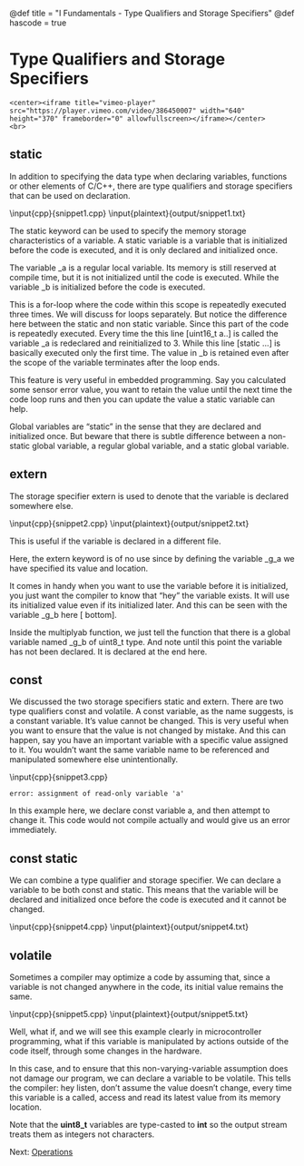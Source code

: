 @def title = "I Fundamentals - Type Qualifiers and Storage Specifiers"
@def hascode = true

# Type Qualifiers and Storage Specifiers
~~~
<center><iframe title="vimeo-player" src="https://player.vimeo.com/video/386450007" width="640" height="370" frameborder="0" allowfullscreen></iframe></center>
<br>
~~~

## static
In addition to specifying the data type when declaring variables, functions or other elements of C/C++, there are type qualifiers and storage specifiers that can be used on declaration.

\input{cpp}{snippet1.cpp}
\input{plaintext}{output/snippet1.txt}

The static keyword can be used to specify the memory storage characteristics of a variable. A static variable is a variable that is initialized before the code is executed, and it is only declared and initialized once. 

The variable _a is a regular local variable. Its memory is still reserved at compile time, but it is not initialized until the code is executed. While the variable _b is initialized before the code is executed. 

This is a for-loop where the code within this scope is repeatedly executed three times. We will discuss for loops separately. But notice the difference here between the static and non static variable. Since this part of the code is repeatedly executed. Every time the this line [uint16_t a..] is called the variable _a is redeclared and reinitialized to 3. While this line [static …] is basically executed only the first time. The value in _b is retained even after the scope of the variable terminates after the loop ends. 

This feature is very useful in embedded programming. Say you calculated some sensor error value, you want to retain the value until the next time the code loop runs and then you can update the value a static variable can help. 

Global variables are “static” in the sense that they are declared and initialized once. But beware that there is subtle difference between a non-static global variable, a regular global variable, and a static global variable. 

## extern
The storage specifier extern is used to denote that the variable is declared somewhere else. 

\input{cpp}{snippet2.cpp}
\input{plaintext}{output/snippet2.txt}

This is useful if the variable is declared in a different file. 

Here, the extern keyword is of no use since by defining the variable _g_a we have specified its value and location.

It comes in handy when you want to use the variable before it is initialized, you just want the compiler to know that “hey” the variable exists. It will use its initialized value even if its initialized later. And this can be seen with the variable _g_b here [ bottom].

Inside the multiplyab function, we just tell the function that there is a global variable named _g_b of uint8_t type. And note until this point the variable has not been declared. It is declared at the end here.

## const
We discussed the two storage specifiers static and extern. There are two type qualifiers const and volatile. A const variable, as the name suggests, is a constant variable. It’s value cannot be changed. This is very useful when you want to ensure that the value is not changed by mistake. And this can happen, say you have an important variable with a specific value assigned to it. You wouldn’t want the same variable name to be referenced and manipulated somewhere else unintentionally. 

\input{cpp}{snippet3.cpp}
```
error: assignment of read-only variable 'a'
```

In this example here, we declare const variable a, and then attempt to change it. This code would not compile actually and would give us an error immediately. 

## const static
We can combine a type qualifier and storage specifier. We can declare a variable to be both const and static. This means that the variable will be declared and initialized once before the code is executed and it cannot be changed. 

\input{cpp}{snippet4.cpp}
\input{plaintext}{output/snippet4.txt}

## volatile
Sometimes a compiler may optimize a code by assuming that, since a variable is not changed anywhere in the code, its initial value remains the same. 

<!-- TODO: Find an example to showcase volatile -->

\input{cpp}{snippet5.cpp}
\input{plaintext}{output/snippet5.txt}

Well, what if, and we will see this example clearly in microcontroller programming, what if this variable is manipulated by actions outside of the code itself, through some changes in the hardware. 

In this case, and to ensure that this non-varying-variable assumption does not damage our program, we can declare a variable to be volatile. This tells the compiler: hey listen, don’t assume the value doesn’t change, every time this variable is a called, access and read its latest value from its memory location. 

Note that the **uint8\_t** variables are type-casted to **int** so the output stream treats them as integers not characters.

Next: [Operations](../lesson7/)